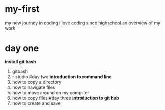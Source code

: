 # my-first
my new journey in coding
i love coding since highschool.an overview of my work

# day one
**install git bash**
1. gitbash
2. r studio
#day two
**introduction to command line**
1. how to copy a directory
2. how to navigate files
3. how to move around on my computer
4. how to copy files
#day three
**introduction to git hub**
1. how to create and save

